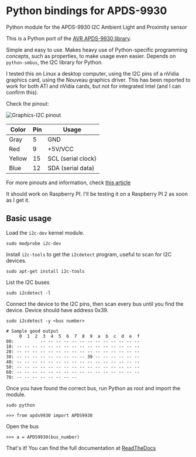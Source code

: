 # Python bindings for APDS-9930
Python module for the APDS-9930 I2C Ambient Light and Proximity sensor

This is a Python port of the [AVR APDS-9930 library](https://github.com/Davideddu/APDS9930).

Simple and easy to use. Makes heavy use of Python-specific programming concepts, such as properties, to make usage even easier. Depends on `python-smbus`, the I2C library for Python.

I tested this on Linux a desktop computer, using the I2C pins of a nVidia graphics card, using the Nouveau graphics driver. This has been reported to work for both ATI and nVidia cards, but not for integrated Intel (and I can confirm this).

Check the pinout:

![Graphics-I2C pinout](http://i2.wp.com/download.tuxfamily.org/davidedduos/static/wp-content/uploads/2015/08/VGA_Connector_Pinout1.png?resize=400,222)

| Color  | Pin | Usage              |
|--------|-----|--------------------|
| Gray   | 5   | GND                |
| Red    | 9   | +5V/VCC            |
| Yellow | 15  | SCL (serial clock) |
| Blue   | 12  | SDA (serial data)  |

For more pinouts and information, check [this article](http://davideddu.org/blog/posts/graphics-card-i2c-port-howto/)

It should work on Raspberry PI. I'll be testing it on a Raspberry PI 2 as soon as I get it.

## Basic usage

Load the `i2c-dev` kernel module.

```
sudo modprobe i2c-dev
```

Install `i2c-tools` to get the `i2cdetect` program, useful to scan for I2C devices.

```
sudo apt-get install i2c-tools
```

List the I2C buses

```
sudo i2cdetect -l
```

Connect the device to the I2C pins, then scan every bus until you find the device. Device should have address 0x39.

```
sudo i2cdetect -y <bus number>

# Sample good output
     0  1  2  3  4  5  6  7  8  9  a  b  c  d  e  f
00:          -- -- -- -- -- -- -- -- -- -- -- -- -- 
10: -- -- -- -- -- -- -- -- -- -- -- -- -- -- -- -- 
20: -- -- -- -- -- -- -- -- -- -- -- -- -- -- -- -- 
30: -- -- -- -- -- -- -- -- -- 39 -- -- -- -- -- -- 
40: -- -- -- -- -- -- -- -- -- -- -- -- -- -- -- -- 
50: -- -- -- -- -- -- -- -- -- -- -- -- -- -- -- -- 
60: -- -- -- -- -- -- -- -- -- -- -- -- -- -- -- -- 
70: -- -- -- -- -- -- -- --
```

Once you have found the correct bus, run Python as root and import the module.

```
sudo python

>>> from apds9930 import APDS9930
```

Open the bus

```
>>> a = APDS9930(bus_number)
```

That's it! You can find the full documentation at [ReadTheDocs](http://apds-9930-python-bindings.readthedocs.org/en/latest/)
